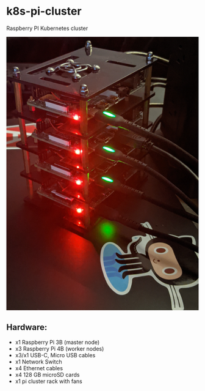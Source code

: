 # k8s-pi-cluster
Raspberry PI Kubernetes cluster

![Pi k8s Cluster](images/pi-cluster.jpg)

## Hardware:
* x1 Raspberry Pi 3B (master node)
* x3 Raspberry Pi 4B (worker nodes)
* x3/x1 USB-C, Micro USB cables
* x1 Network Switch
* x4 Ethernet cables
* x4 128 GB microSD cards
* x1 pi cluster rack with fans
